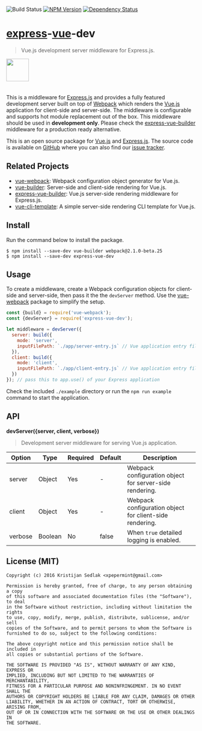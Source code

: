 ![Build Status](https://travis-ci.org/xpepermint/express-vue-dev.svg?branch=master)&nbsp;[![NPM Version](https://badge.fury.io/js/express-vue-dev.svg)](https://badge.fury.io/js/express-vue-dev)&nbsp;[![Dependency Status](https://gemnasium.com/xpepermint/express-vue-dev.svg)](https://gemnasium.com/xpepermint/express-vue-dev)

# [express](http://expressjs.com)-[vue](http://vuejs.org)-dev

> Vue.js development server middleware for Express.js.

<img src="logo.png" height="60" style="margin-bottom: 20px" />

This is a middleware for [Express.js](http://expressjs.com) and provides a fully featured development server built on top of [Webpack](http://webpack.github.io) which renders the [Vue.js](http://vuejs.org) application for client-side and server-side. The middleware is configurable and supports hot module replacement out of the box. This middleware should be used in **development only**. Please check the [express-vue-builder](https://github.com/xpepermint/express-vue-builder) middleware for a production ready alternative.

This is an open source package for [Vue.js](http://vuejs.org/) and [Express.js](http://expressjs.com). The source code is available on [GitHub](https://github.com/xpepermint/express-vue-dev) where you can also find our [issue tracker](https://github.com/xpepermint/express-vue-dev/issues).

## Related Projects

* [vue-webpack](https://github.com/xpepermint/vue-webpack): Webpack configuration object generator for Vue.js.
* [vue-builder](https://github.com/xpepermint/vue-builder): Server-side and client-side rendering for Vue.js.
* [express-vue-builder](https://github.com/xpepermint/express-vue-builder): Vue.js server-side rendering middleware for Express.js.
* [vue-cli-template](https://github.com/xpepermint/vue-cli-template): A simple server-side rendering CLI template for Vue.js.

## Install

Run the command below to install the package.

```
$ npm install --save-dev vue-builder webpack@2.1.0-beta.25
$ npm install --save-dev express-vue-dev
```

## Usage

To create a middleware, create a Webpack configuration objects for client-side and server-side, then pass it the the `devServer` method. Use the [vue-webpack](https://github.com/xpepermint/vue-webpack) package to simplify the setup.

```js
const {build} = require('vue-webpack');
const {devServer} = require('express-vue-dev');

let middleware = devServer({
  server: build({
    mode: 'server',
    inputFilePath: `./app/server-entry.js` // Vue application entry file for server-side
  }),
  client: build({
    mode: 'client',
    inputFilePath: `./app/client-entry.js` // Vue application entry file for client-side
  })
}); // pass this to app.use() of your Express application
```

Check the included `./example` directory or run the `npm run example` command to start the application.

## API

**devServer({server, client, verbose})**

> Development server middleware for serving Vue.js application.

| Option | Type | Required | Default | Description
|--------|------|----------|---------|------------
| server | Object | Yes | - | Webpack configuration object for server-side rendering.
| client | Object | Yes | - | Webpack configuration object for client-side rendering.
| verbose | Boolean | No | false | When `true` detailed logging is enabled.

## License (MIT)

```
Copyright (c) 2016 Kristijan Sedlak <xpepermint@gmail.com>

Permission is hereby granted, free of charge, to any person obtaining a copy
of this software and associated documentation files (the "Software"), to deal
in the Software without restriction, including without limitation the rights
to use, copy, modify, merge, publish, distribute, sublicense, and/or sell
copies of the Software, and to permit persons to whom the Software is
furnished to do so, subject to the following conditions:

The above copyright notice and this permission notice shall be included in
all copies or substantial portions of the Software.

THE SOFTWARE IS PROVIDED "AS IS", WITHOUT WARRANTY OF ANY KIND, EXPRESS OR
IMPLIED, INCLUDING BUT NOT LIMITED TO THE WARRANTIES OF MERCHANTABILITY,
FITNESS FOR A PARTICULAR PURPOSE AND NONINFRINGEMENT. IN NO EVENT SHALL THE
AUTHORS OR COPYRIGHT HOLDERS BE LIABLE FOR ANY CLAIM, DAMAGES OR OTHER
LIABILITY, WHETHER IN AN ACTION OF CONTRACT, TORT OR OTHERWISE, ARISING FROM,
OUT OF OR IN CONNECTION WITH THE SOFTWARE OR THE USE OR OTHER DEALINGS IN
THE SOFTWARE.
```
